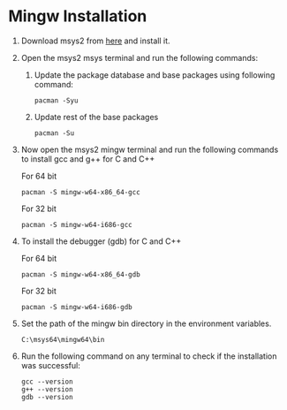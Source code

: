 # Mingw Installation

1.  Download msys2 from [here](https://www.msys2.org/) and install it.

2.  Open the msys2 msys terminal and run the following commands:

    1.  Update the package database and base packages using following command:

            pacman -Syu

    2.  Update rest of the base packages

            pacman -Su

3.  Now open the msys2 mingw terminal and run the following commands to install gcc and g++ for C and C++

    For 64 bit

        pacman -S mingw-w64-x86_64-gcc

    For 32 bit

        pacman -S mingw-w64-i686-gcc

4.  To install the debugger (gdb) for C and C++

    For 64 bit

        pacman -S mingw-w64-x86_64-gdb

    For 32 bit

        pacman -S mingw-w64-i686-gdb

5.  Set the path of the mingw bin directory in the environment variables.

        C:\msys64\mingw64\bin

6.  Run the following command on any terminal to check if the installation was successful:

        gcc --version
        g++ --version
        gdb --version
